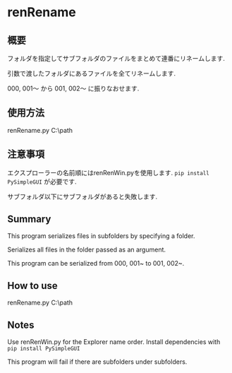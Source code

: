 # renRename
## 概要
フォルダを指定してサブフォルダのファイルをまとめて連番にリネームします.

引数で渡したフォルダにあるファイルを全てリネームします.

000, 001～ から 001, 002～ に振りなおせます.

## 使用方法

renRename.py C:\path

## 注意事項

エクスプローラーの名前順にはrenRenWin.pyを使用します. ```pip install PySimpleGUI``` が必要です.

サブフォルダ以下にサブフォルダがあると失敗します.

## Summary

This program serializes files in subfolders by specifying a folder.

Serializes all files in the folder passed as an argument.

This program can be serialized from 000, 001~ to 001, 002~.

## How to use

renRename.py C:\path

## Notes
Use renRenWin.py for the Explorer name order. Install dependencies with ```pip install PySimpleGUI```

This program will fail if there are subfolders under subfolders.
